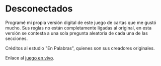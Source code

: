 # Desconectados

Programé mi propia versión digital de este juego de cartas que me gustó mucho.
Sus reglas no están completamente ligadas al original, en esta versión se
contesta a una sola pregunta aleatoria de cada una de las secciones.

Créditos al estudio "En Palabras", quienes son sus creadores originales.

Enlace al [juego en vivo](https://mupgarlic.github.io/desconectados/).
